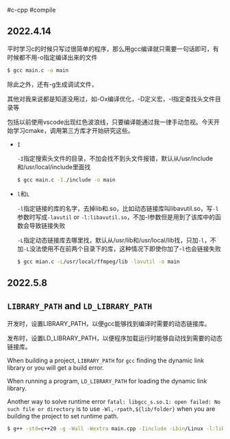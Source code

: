 #c-cpp #compile 
## 2022.4.14

平时学习c的时候只写过很简单的程序，那么用gcc编译就只需要一句话即可，有时候都不用-o指定编译出来的文件
```bash
$ gcc main.c -o main
```
除此之外，还有-g生成调试文件，

其他对我来说都是知道没用过，如-Ox编译优化，-D定义宏，-I指定查找头文件目录等

包括以前使用vscode出现红色波浪线，只要编译能通过我一律手动忽视。今天开始学习cmake，调用第三方库才开始研究这些。

- `I`
  
  `-I`指定搜索头文件的目录，不加会找不到头文件报错，默认从/usr/include和/usr/local/include里面找
  ```bash
  $ gcc main.c -I./include -o main
  ```

- `l`和`L`
  
  `-l`指定链接的库的名字，去掉lib和.so，比如动态链接库叫libavutil.so，写`-l`参数时写成`-lavutil` or `-l:libavutil.so`，不加-l参数但是用到了该库中的函数会导致链接失败
  
  `-L`指定动态链接库去哪里找，默认从/usr/lib和/usr/local/lib找，只加`-l`，不加`-L`没法使用不在前两个目录下的库，这种情况下即使你加了-`l`也会链接失败
  ```bash
  $ gcc mian.c -L/usr/local/ffmpeg/lib -lavutil -o main
  ```
  
## 2022.5.8
  
## `LIBRARY_PATH` and `LD_LIBRARY_PATH`

开发时，设置LIBRARY_PATH，以便gcc能够找到编译时需要的动态链接库。

发布时，设置LD_LIBRARY_PATH，以便程序加载运行时能够自动找到需要的动态链接库。

When building a project, `LIBRARY_PATH` for `gcc` finding the dynamic link library or you will get a build error.

When running a program, `LD_LIBRARY_PATH` for loading the dynamic link library.

Another way to solve runtime error `fatal: libgcc_s.so.1: open failed: No such file or directory` is to use `-Wl,-rpath,${lib/folder}` when you are building the project to set runtime path.

```bash
$ g++ -std=c++20 -g -Wall -Wextra main.cpp -Iinclude -Lbin/Linux -l:libclang.so.12 -Wl,-rpath,bin/Linux
```
